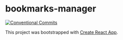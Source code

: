 # bookmarks-manager

[![Conventional Commits](https://img.shields.io/badge/Conventional%20Commits-1.0.0-yellow.svg)](https://conventionalcommits.org)

This project was bootstrapped with [Create React App](https://github.com/facebook/create-react-app).

